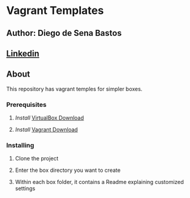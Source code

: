 # <h1>Vagrant Templates</h1>

## <h2>Author: Diego de Sena Bastos</h2>
## <a href="https://www.linkedin.com/in/diego-sena-76ba4896/">Linkedin</a>

## About <a name = "about"></a>

This repository has vagrant temples for simpler boxes.

### Prerequisites

1. *Install*
    [VirtualBox Download](https://www.virtualbox.org/wiki/Downloads)

2. *Install*
    [Vagrant Download](https://www.vagrantup.com/downloads.html)



### Installing

1. Clone the project

2. Enter the box directory you want to create

3. Within each box folder, it contains a Readme explaining customized settings